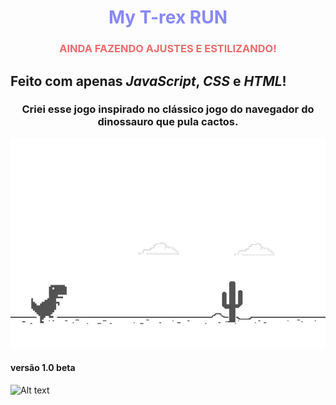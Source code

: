 <h1 align="center" style="color: rgb(136, 136, 250);">My T-rex RUN</h1>


<h3 align="center" style="color:rgb(236, 107, 107);">AINDA FAZENDO AJUSTES E ESTILIZANDO!</h3>

## Feito com apenas ***JavaScript***, ***CSS*** e ***HTML***! 


<h3 align="center">
Criei esse jogo inspirado no clássico jogo do navegador do dinossauro que pula cactos. 
</h3>

![Alt text](/img/image.png)


#### versão 1.0 beta
![Alt text](/img/example.gif)
